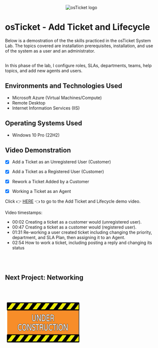 <p align="center">
<img src="https://i.imgur.com/Clzj7Xs.png" alt="osTicket logo"/>
</p>

<h1>osTicket - Add Ticket and Lifecycle</h1>
Below is a demostration of the the skills practiced in the osTicket System Lab.  The topics covered are installation prerequisites, installation, and use of the system as a user and an administrator.





<p>
<br>
In this phase of the lab, I configure roles, SLAs, departments, teams, help topics, and add new agents and users. 
<br/>
<p/>



   

 </p>
 






<h2>Environments and Technologies Used</h2>

- Microsoft Azure (Virtual Machines/Compute)
- Remote Desktop 
- Internet Information Services (IIS)

<h2>Operating Systems Used </h2>

- Windows 10 Pro (22H2)</b>

<h2>Video Demonstration</h2>


- [X] Add a Ticket as an Unregistered User (Customer)

- [X] Add a Ticket as a Registered User (Customer)

- [X] Rework a Ticket Added by a Customer

- [X] Working a Ticket as an Agent
     




Click 👉 [HERE]([https://youtu.be/Eh47MBlkBVQ?feature=shared](https://youtu.be/PsLzaeC7Vdw?feature=shared)) 👈 to go to the Add Ticket and Lifecycle demo video.

Video timestamps:

- 00:02 Creating a ticket as a customer would (unregistered user).
- 00:47 Creating a ticket as a customer would (registered user).
- 01:31 Re-working a user created ticket including changing the priority, department, and SLA Plan, then assigning it to an Agent.
- 02:54 How to work a ticket, including posting a reply and changing its status




<br>

</br>


<h2>Next Project: Networking </h2> 

<br>

</br>

![image](https://github.com/Kathy-Miller/main/blob/main/UNDER%20CONSTRUCTION%20JPEG.jpg)




              
